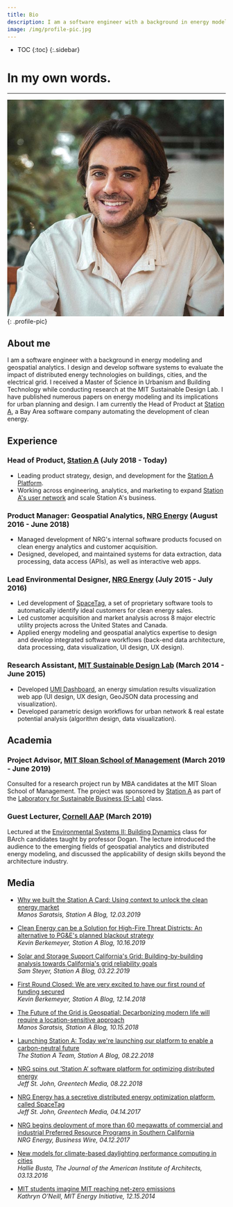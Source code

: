```yaml
---
title: Bio
description: I am a software engineer with a background in energy modeling and geospatial analytics.
image: /img/profile-pic.jpg
---
```

* TOC
{:toc}
{:.sidebar}

# In my own words.

---

![profile-pic](/img/profile-pic.jpg){: .profile-pic}

## About me
I am a software engineer with a background in energy modeling and geospatial analytics. I design and develop software systems to evaluate the impact of distributed energy technologies on buildings, cities, and the electrical grid. I received a Master of Science in Urbanism and Building Technology while conducting research at the MIT Sustainable Design Lab. I have published numerous papers on energy modeling and its implications for urban planning and design. I am currently the Head of Product at [Station A](https://stationa.com), a Bay Area software company automating the development of clean energy.

## Experience

### Head of Product, [Station A](https://stationa.com) (July 2018 - Today)

* Leading product strategy, design, and development for the [Station A Platform](https://stationa.com/platform).
* Working across engineering, analytics, and marketing to expand [Station A's user network](https://stationa.com/#who-uses-it) and scale Station A's business.

### Product Manager: Geospatial Analytics, [NRG Energy](https://www.nrg.com) (August 2016 - June 2018)

* Managed development of NRG's internal software products focused on clean energy analytics and customer acquisition.
* Designed, developed, and maintained systems for data extraction, data processing, data access (APIs), as well as interactive web apps.

### Lead Environmental Designer, [NRG Energy](https://www.nrg.com) (July 2015 - July 2016)

* Led development of [SpaceTag](https://www.greentechmedia.com/articles/read/NRG-Energy-Has-a-Secretive-Distributed-Energy-Optimization-Platform), a set of proprietary software tools to automatically identify ideal customers for clean energy sales.
* Led customer acquisition and market analysis across 8 major electric utility projects across the United States and Canada.
* Applied energy modeling and geospatial analytics expertise to design and develop integrated software workflows (back-end data architecture, data processing, data visualization, UI design, UX design).

### Research Assistant, [MIT Sustainable Design Lab](https://web.mit.edu/sustainabledesignlab) (March 2014 - June 2015)

* Developed [UMI Dashboard](http://web.mit.edu/sustainabledesignlab/projects/Umi_D/index.html), an energy simulation results visualization web app (UI design, UX design, GeoJSON data processing and visualization).
* Developed parametric design workflows for urban network & real estate potential analysis (algorithm design, data visualization).

## Academia

### Project Advisor, [MIT Sloan School of Management](https://mitsloan.mit.edu/) (March 2019 - June 2019)

Consulted for a research project run by MBA candidates at the MIT Sloan School of Management. The project was sponsored by [Station A](https://stationa.com) as part of the [Laboratory for Sustainable Business (S-Lab)](https://mitsloan.mit.edu/action-learning/s-lab) class.

### Guest Lecturer, [Cornell AAP](https://aap.cornell.edu/) (March 2019)

Lectured at the [Environmental Systems II: Building Dynamics](https://es.aap.cornell.edu/) class for BArch candidates taught by professor Dogan. The lecture introduced the audience to the emerging fields of geospatial analytics and distributed energy modeling, and discussed the applicability of design skills beyond the architecture industry.

## Media

* [Why we built the Station A Card: Using context to unlock the clean energy market](https://blog.stationa.com/2019/why-we-built-the-stationa-card)<br/>*Manos Saratsis, Station A Blog, 12.03.2019*

* [Clean Energy can be a Solution for High-Fire Threat Districts: An alternative to PG&E's planned blackout strategy](https://blog.stationa.com/2019/clean-energy-can-be-a-solution-for-high-fire-threat-districts)<br/>*Kevin Berkemeyer, Station A Blog, 10.16.2019*

* [Solar and Storage Support California's Grid: Building-by-building analysis towards California's grid reliability goals](https://blog.stationa.com/2019/solar-and-storage-support-californias-grid)<br/>*Sam Steyer, Station A Blog, 03.22.2019*

* [First Round Closed: We are very excited to have our first round of funding secured](https://blog.stationa.com/2018/first-round-closed)<br/>*Kevin Berkemeyer, Station A Blog, 12.14.2018*

* [The Future of the Grid is Geospatial: Decarbonizing modern life will require a location-sensitive approach](https://blog.stationa.com/2018/the-future-of-the-grid-is-geospatial)<br/>*Manos Saratsis, Station A Blog, 10.15.2018*

* [Launching Station A: Today we're launching our platform to enable a carbon-neutral future](https://blog.stationa.com/2018/launching-station-a)<br/>*The Station A Team, Station A Blog, 08.22.2018*

* [NRG spins out ‘Station A’ software platform for optimizing distributed energy](https://www.greentechmedia.com/articles/read/nrg-spins-out-station-a-its-software-platform-for-optimizing-distributed-en)<br/>*Jeff St. John, Greentech Media, 08.22.2018*

* [NRG Energy has a secretive distributed energy optimization platform, called SpaceTag](https://www.greentechmedia.com/articles/read/NRG-Energy-Has-a-Secretive-Distributed-Energy-Optimization-Platform)<br/>*Jeff St. John, Greentech Media, 04.14.2017*

* [NRG begins deployment of more than 60 megawatts of commercial and industrial Preferred Resource Programs in Southern California](https://www.businesswire.com/news/home/20170412005313/en/NRG-Begins-Deployment-60-Megawatts-Commercial-Industrial)<br/>*NRG Energy, Business Wire, 04.12.2017*

* [New models for climate-based daylighting performance computing in cities](https://www.architectmagazine.com/technology/this-week-in-tech-the-worlds-tallest-elevator-test-tower_o)<br/>*Hallie Busta, The Journal of the American Institute of Architects, 03.13.2016*

* [MIT students imagine MIT reaching net-zero emissions](https://energy.mit.edu/news/mit-students-imagine-mit-reaching-net-zero-emissions/)<br/>*Kathryn O’Neill, MIT Energy Initiative, 12.15.2014*
